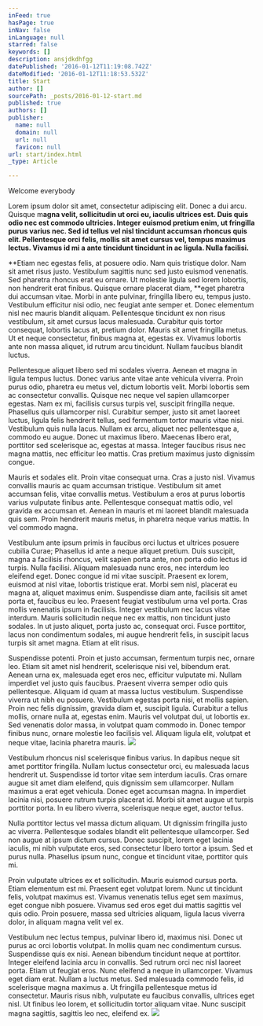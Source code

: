 ```yaml
---
inFeed: true
hasPage: true
inNav: false
inLanguage: null
starred: false
keywords: []
description: ansjdkdhfgg
datePublished: '2016-01-12T11:19:08.742Z'
dateModified: '2016-01-12T11:18:53.532Z'
title: Start
author: []
sourcePath: _posts/2016-01-12-start.md
published: true
authors: []
publisher:
  name: null
  domain: null
  url: null
  favicon: null
url: start/index.html
_type: Article

---
```

Welcome everybody

Lorem ipsum dolor sit amet, consectetur adipiscing elit. Donec a dui arcu. Quisque m**agna velit, sollicitudin ut orci eu, iaculis ultrices est. Duis quis odio nec est commodo ultricies. Integer euismod pretium enim, ut fringilla purus varius nec. Sed id tellus vel nisl tincidunt accumsan rhoncus quis elit. Pellentesque orci felis, mollis sit amet cursus vel, tempus maximus lectus. Vivamus id mi a ante tincidunt tincidunt in ac ligula. Nulla facilisi.**

**Etiam nec egestas felis, at posuere odio. Nam quis tristique dolor. Nam sit amet risus justo. Vestibulum sagittis nunc sed justo euismod venenatis. Sed pharetra rhoncus erat eu ornare. Ut molestie ligula sed lorem lobortis, non hendrerit erat finibus. Quisque ornare placerat diam, **eget pharetra dui accumsan vitae. Morbi in ante pulvinar, fringilla libero eu, tempus justo. Vestibulum efficitur nisi odio, nec feugiat ante semper et. Donec elementum nisl nec mauris blandit aliquam. Pellentesque tincidunt ex non risus vestibulum, sit amet cursus lacus malesuada. Curabitur quis tortor consequat, lobortis lacus at, pretium dolor. Mauris sit amet fringilla metus. Ut et neque consectetur, finibus magna at, egestas ex. Vivamus lobortis ante non massa aliquet, id rutrum arcu tincidunt. Nullam faucibus blandit luctus.

Pellentesque aliquet libero sed mi sodales viverra. Aenean et magna in ligula tempus luctus. Donec varius ante vitae ante vehicula viverra. Proin purus odio, pharetra eu metus vel, dictum lobortis velit. Morbi lobortis sem ac consectetur convallis. Quisque nec neque vel sapien ullamcorper egestas. Nam ex mi, facilisis cursus turpis vel, suscipit fringilla neque. Phasellus quis ullamcorper nisl. Curabitur semper, justo sit amet laoreet luctus, ligula felis hendrerit tellus, sed fermentum tortor mauris vitae nisi. Vestibulum quis nulla lacus. Nullam ex arcu, aliquet nec pellentesque a, commodo eu augue. Donec ut maximus libero. Maecenas libero erat, porttitor sed scelerisque ac, egestas at massa. Integer faucibus risus nec magna mattis, nec efficitur leo mattis. Cras pretium maximus justo dignissim congue.

Mauris et sodales elit. Proin vitae consequat urna. Cras a justo nisl. Vivamus convallis mauris ac quam accumsan tristique. Vestibulum sit amet accumsan felis, vitae convallis metus. Vestibulum a eros at purus lobortis varius vulputate finibus ante. Pellentesque consequat mattis odio, vel gravida ex accumsan et. Aenean in mauris et mi laoreet blandit malesuada quis sem. Proin hendrerit mauris metus, in pharetra neque varius mattis. In vel commodo magna.

Vestibulum ante ipsum primis in faucibus orci luctus et ultrices posuere cubilia Curae; Phasellus id ante a neque aliquet pretium. Duis suscipit, magna a facilisis rhoncus, velit sapien porta ante, non porta odio lectus id turpis. Nulla facilisi. Aliquam malesuada nunc eros, nec interdum leo eleifend eget. Donec congue id mi vitae suscipit. Praesent ex lorem, euismod at nisl vitae, lobortis tristique erat. Morbi sem nisl, placerat eu magna at, aliquet maximus enim. Suspendisse diam ante, facilisis sit amet porta et, faucibus eu leo. Praesent feugiat vestibulum urna vel porta. Cras mollis venenatis ipsum in facilisis. Integer vestibulum nec lacus vitae interdum. Mauris sollicitudin neque nec ex mattis, non tincidunt justo sodales. In ut justo aliquet, porta justo ac, consequat orci. Fusce porttitor, lacus non condimentum sodales, mi augue hendrerit felis, in suscipit lacus turpis sit amet magna. Etiam at elit risus.

Suspendisse potenti. Proin et justo accumsan, fermentum turpis nec, ornare leo. Etiam sit amet nisl hendrerit, scelerisque nisi vel, bibendum erat. Aenean urna ex, malesuada eget eros nec, efficitur vulputate mi. Nullam imperdiet vel justo quis faucibus. Praesent viverra semper odio quis pellentesque. Aliquam id quam at massa luctus vestibulum. Suspendisse viverra ut nibh eu posuere. Vestibulum egestas porta nisi, et mollis sapien. Proin nec felis dignissim, gravida diam et, suscipit ligula. Curabitur a tellus mollis, ornare nulla at, egestas enim. Mauris vel volutpat dui, ut lobortis ex. Sed venenatis dolor massa, in volutpat quam commodo in. Donec tempor finibus nunc, ornare molestie leo facilisis vel. Aliquam ligula elit, volutpat et neque vitae, lacinia pharetra mauris.
![](https://the-grid-user-content.s3-us-west-2.amazonaws.com/86fb4bc6-efcf-4190-9248-3afee16894ab.jpg)

Vestibulum rhoncus nisl scelerisque finibus varius. In dapibus neque sit amet porttitor fringilla. Nullam luctus consectetur orci, eu malesuada lacus hendrerit ut. Suspendisse id tortor vitae sem interdum iaculis. Cras ornare augue sit amet diam eleifend, quis dignissim sem ullamcorper. Nullam maximus a erat eget vehicula. Donec eget accumsan magna. In imperdiet lacinia nisi, posuere rutrum turpis placerat id. Morbi sit amet augue ut turpis porttitor porta. In eu libero viverra, scelerisque neque eget, auctor tellus.

Nulla porttitor lectus vel massa dictum aliquam. Ut dignissim fringilla justo ac viverra. Pellentesque sodales blandit elit pellentesque ullamcorper. Sed non augue at ipsum dictum cursus. Donec suscipit, lorem eget lacinia iaculis, mi nibh vulputate eros, sed consectetur libero tortor a ipsum. Sed et purus nulla. Phasellus ipsum nunc, congue et tincidunt vitae, porttitor quis mi.

Proin vulputate ultrices ex et sollicitudin. Mauris euismod cursus porta. Etiam elementum est mi. Praesent eget volutpat lorem. Nunc ut tincidunt felis, volutpat maximus est. Vivamus venenatis tellus eget sem maximus, eget congue nibh posuere. Vivamus sed eros eget dui mattis sagittis vel quis odio. Proin posuere, massa sed ultricies aliquam, ligula lacus viverra dolor, in aliquam magna velit vel ex.

Vestibulum nec lectus tempus, pulvinar libero id, maximus nisi. Donec ut purus ac orci lobortis volutpat. In mollis quam nec condimentum cursus. Suspendisse quis ex nisi. Aenean bibendum tincidunt neque at porttitor. Integer eleifend lacinia arcu in convallis. Sed rutrum orci nec nisl laoreet porta. Etiam ut feugiat eros. Nunc eleifend a neque in ullamcorper. Vivamus eget diam erat. Nullam a luctus metus. Sed malesuada commodo felis, id scelerisque magna maximus a. Ut fringilla pellentesque metus id consectetur. Mauris risus nibh, vulputate eu faucibus convallis, ultrices eget nisl. Ut finibus leo lorem, et sollicitudin tortor aliquam vitae. Nunc suscipit magna sagittis, sagittis leo nec, eleifend ex.
![](https://the-grid-user-content.s3-us-west-2.amazonaws.com/c351b86e-aff2-4a88-8087-7c637e3afc29.png)